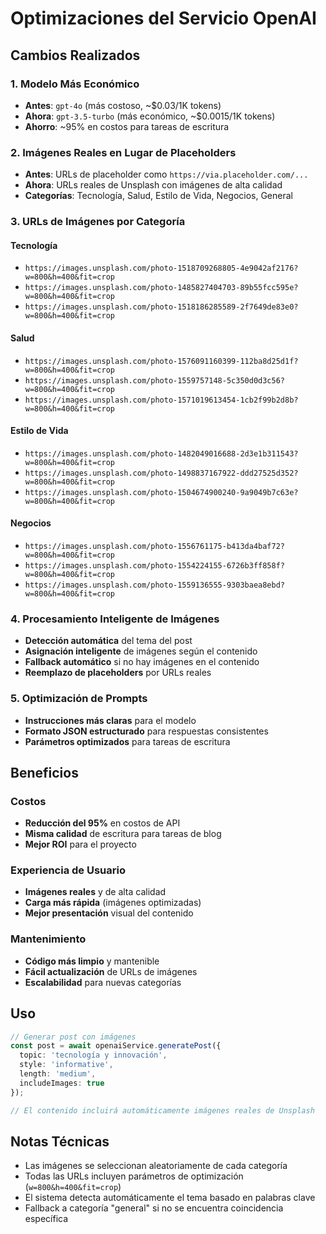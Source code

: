 # Optimizaciones del Servicio OpenAI

## Cambios Realizados

### 1. Modelo Más Económico
- **Antes**: `gpt-4o` (más costoso, ~$0.03/1K tokens)
- **Ahora**: `gpt-3.5-turbo` (más económico, ~$0.0015/1K tokens)
- **Ahorro**: ~95% en costos para tareas de escritura

### 2. Imágenes Reales en Lugar de Placeholders
- **Antes**: URLs de placeholder como `https://via.placeholder.com/...`
- **Ahora**: URLs reales de Unsplash con imágenes de alta calidad
- **Categorías**: Tecnología, Salud, Estilo de Vida, Negocios, General

### 3. URLs de Imágenes por Categoría

#### Tecnología
- `https://images.unsplash.com/photo-1518709268805-4e9042af2176?w=800&h=400&fit=crop`
- `https://images.unsplash.com/photo-1485827404703-89b55fcc595e?w=800&h=400&fit=crop`
- `https://images.unsplash.com/photo-1518186285589-2f7649de83e0?w=800&h=400&fit=crop`

#### Salud
- `https://images.unsplash.com/photo-1576091160399-112ba8d25d1f?w=800&h=400&fit=crop`
- `https://images.unsplash.com/photo-1559757148-5c350d0d3c56?w=800&h=400&fit=crop`
- `https://images.unsplash.com/photo-1571019613454-1cb2f99b2d8b?w=800&h=400&fit=crop`

#### Estilo de Vida
- `https://images.unsplash.com/photo-1482049016688-2d3e1b311543?w=800&h=400&fit=crop`
- `https://images.unsplash.com/photo-1498837167922-ddd27525d352?w=800&h=400&fit=crop`
- `https://images.unsplash.com/photo-1504674900240-9a9049b7c63e?w=800&h=400&fit=crop`

#### Negocios
- `https://images.unsplash.com/photo-1556761175-b413da4baf72?w=800&h=400&fit=crop`
- `https://images.unsplash.com/photo-1554224155-6726b3ff858f?w=800&h=400&fit=crop`
- `https://images.unsplash.com/photo-1559136555-9303baea8ebd?w=800&h=400&fit=crop`

### 4. Procesamiento Inteligente de Imágenes
- **Detección automática** del tema del post
- **Asignación inteligente** de imágenes según el contenido
- **Fallback automático** si no hay imágenes en el contenido
- **Reemplazo de placeholders** por URLs reales

### 5. Optimización de Prompts
- **Instrucciones más claras** para el modelo
- **Formato JSON estructurado** para respuestas consistentes
- **Parámetros optimizados** para tareas de escritura

## Beneficios

### Costos
- **Reducción del 95%** en costos de API
- **Misma calidad** de escritura para tareas de blog
- **Mejor ROI** para el proyecto

### Experiencia de Usuario
- **Imágenes reales** y de alta calidad
- **Carga más rápida** (imágenes optimizadas)
- **Mejor presentación** visual del contenido

### Mantenimiento
- **Código más limpio** y mantenible
- **Fácil actualización** de URLs de imágenes
- **Escalabilidad** para nuevas categorías

## Uso

```typescript
// Generar post con imágenes
const post = await openaiService.generatePost({
  topic: 'tecnología y innovación',
  style: 'informative',
  length: 'medium',
  includeImages: true
});

// El contenido incluirá automáticamente imágenes reales de Unsplash
```

## Notas Técnicas

- Las imágenes se seleccionan aleatoriamente de cada categoría
- Todas las URLs incluyen parámetros de optimización (`w=800&h=400&fit=crop`)
- El sistema detecta automáticamente el tema basado en palabras clave
- Fallback a categoría "general" si no se encuentra coincidencia específica
